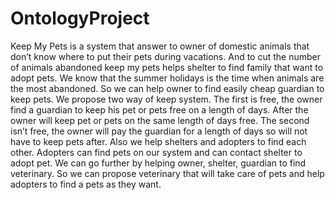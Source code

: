 # OntologyProject
Keep My Pets is a system that answer to owner of domestic animals that don’t know where to put their pets during vacations. 
And to cut the number of animals abandoned keep my pets helps shelter to find family that want to adopt pets. 
We know that the summer holidays is the time when animals are the most abandoned. 
So we can help owner to find easily cheap guardian to keep pets. We propose two way of keep system. 
The first is free, the owner find a guardian to keep his pet or pets free on a length of days. 
After the owner will keep pet or pets on the same length of days free. The second isn’t free, 
the owner will pay the guardian for a length of days so will not have to keep pets after. 
Also we help shelters and adopters to find each other. 
Adopters can find pets on our system and can contact shelter to adopt pet. 
We can go further by helping owner, shelter, guardian to find veterinary. 
So we can propose veterinary that will take care of pets and help adopters to find a pets as they want. 

